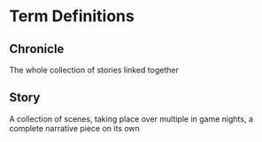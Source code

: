 # Term Definitions

## Chronicle

The whole collection of stories linked together

## Story

A collection of scenes, taking place over multiple in game nights, a complete narrative piece on its own
